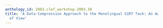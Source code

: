 ```yaml
---
anthology_id: 2003.clef_workshop-2003.38
title: 'A Data-Compression Approach to the Monolingual GIRT Task: An Agnostic Point
  of View'
---
```

